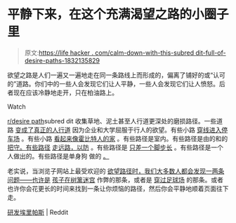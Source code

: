 # 平静下来，在这个充满渴望之路的小圈子里

> 原文:[https://life hacker . com/calm-down-with-this-subred dit-full-of-desire-paths-1832135829](https://lifehacker.com/calm-down-with-this-subreddit-full-of-desire-paths-1832135829)

欲望之路是人们一遍又一遍地走在同一条路线上而形成的，偏离了铺好的或“认可的”道路。你们中的一些人会发现它们让人平静，一些人会发现它们让人愤怒。后者现在应该冷静地走开，只在柏油路上。

Watch

[r/desire path](https://www.reddit.com/r/DesirePath/)subred dit 收集草地、泥土甚至人行道更深处的磨损路径。一些道路 [变成了真正的人行道](https://www.reddit.com/r/DesirePath/comments/8nihbj/the_oval_walkways_at_ohio_state_university_were/) 因为企业和大学屈服于行人的欲望。有些小路 [穿线进入停车场](https://www.reddit.com/r/DesirePath/comments/83b6hk/this_walmart_parking_lot/) 。有些小路 [看起来像霍比特人的家](https://www.reddit.com/r/DesirePath/comments/4hh782/centuries_of_use_create_holloways_xpost_from/) 。有些路径是室内。有些路径是由的和的[把守。有些路径](https://www.reddit.com/r/DesirePath/comments/2qbzyf/yes_it_does/) [走远路，以防](https://www.reddit.com/r/DesirePath/comments/687gh8/superstition/) 。有些路径是 [只差一个脚步长](https://www.reddit.com/r/DesirePath/comments/2xh4cu/i_needed_a_miracle_to_make_it_to_class_on_time/) 。有些路径是一个人做出的。有些路径是单身狗 做的 [。](https://www.reddit.com/r/DesirePath/comments/92d4b3/shes_made_a_few_desire_paths_i_like_this_one_the/)

老实说，当浏览子网站上最受欢迎的 [欲望路径时，我们大多数人都会发现一两条问题——也许是](https://www.reddit.com/r/DesirePath/top/) [孩子在树篱迷宫](https://www.reddit.com/r/DesirePath/comments/923h1n/kids_cheating_in_this_hedge_maze/) 作弊的那条，或者是 [穿过足球场](https://www.reddit.com/r/DesirePath/comments/73l6nm/i_took_this_two_years_ago_but_just_discovered_the/) 的那条。或者也许你会花更长的时间来找到一条让你烦恼的路径，然后你会平静地顺着页面往下走。

[研发埃里帕斯](https://www.reddit.com/r/DesirePath/) | Reddit
